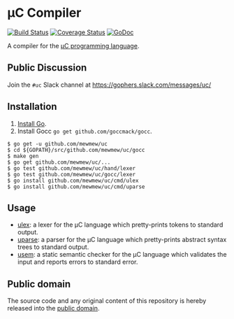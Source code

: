 # µC Compiler

[![Build Status](https://travis-ci.org/mewmew/uc.svg?branch=master)](https://travis-ci.org/mewmew/uc)
[![Coverage Status](https://coveralls.io/repos/github/mewmew/uc/badge.svg?branch=master)](https://coveralls.io/github/mewmew/uc?branch=master)
[![GoDoc](https://godoc.org/github.com/mewmew/uc?status.svg)](https://godoc.org/github.com/mewmew/uc)

A compiler for the [µC programming language](https://www.it.uu.se/katalog/aleji304/CompilersProject/uc.html).

## Public Discussion

Join the `#uc` Slack channel at https://gophers.slack.com/messages/uc/

## Installation

1. [Install Go](https://golang.org/doc/install).
2. Install Gocc `go get github.com/goccmack/gocc`.

```
$ go get -u github.com/mewmew/uc
$ cd ${GOPATH}/src/github.com/mewmew/uc/gocc
$ make gen
$ go get github.com/mewmew/uc/...
$ go test github.com/mewmew/uc/hand/lexer
$ go test github.com/mewmew/uc/gocc/lexer
$ go install github.com/mewmew/uc/cmd/ulex
$ go install github.com/mewmew/uc/cmd/uparse
```

## Usage

* [ulex](https://godoc.org/github.com/mewmew/uc/cmd/ulex): a lexer for the µC language which pretty-prints tokens to standard output.
* [uparse](https://godoc.org/github.com/mewmew/uc/cmd/uparse): a parser for the µC language which pretty-prints abstract syntax trees to standard output.
* [usem](https://godoc.org/github.com/mewmew/uc/cmd/usem): a static semantic checker for the µC language which validates the input and reports errors to standard error.

## Public domain

The source code and any original content of this repository is hereby released into the [public domain].

[public domain]: https://creativecommons.org/publicdomain/zero/1.0/
